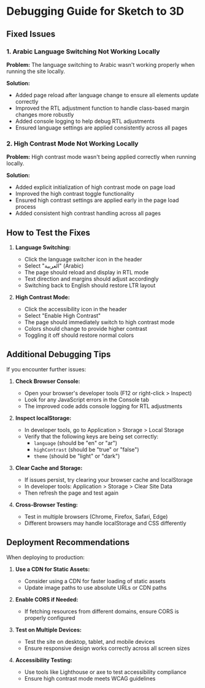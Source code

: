 # Debugging Guide for Sketch to 3D

## Fixed Issues

### 1. Arabic Language Switching Not Working Locally

**Problem:** The language switching to Arabic wasn't working properly when running the site locally.

**Solution:**
- Added page reload after language change to ensure all elements update correctly
- Improved the RTL adjustment function to handle class-based margin changes more robustly
- Added console logging to help debug RTL adjustments
- Ensured language settings are applied consistently across all pages

### 2. High Contrast Mode Not Working Locally

**Problem:** High contrast mode wasn't being applied correctly when running locally.

**Solution:**
- Added explicit initialization of high contrast mode on page load
- Improved the high contrast toggle functionality
- Ensured high contrast settings are applied early in the page load process
- Added consistent high contrast handling across all pages

## How to Test the Fixes

1. **Language Switching:**
   - Click the language switcher icon in the header
   - Select "العربية" (Arabic)
   - The page should reload and display in RTL mode
   - Text direction and margins should adjust accordingly
   - Switching back to English should restore LTR layout

2. **High Contrast Mode:**
   - Click the accessibility icon in the header
   - Select "Enable High Contrast"
   - The page should immediately switch to high contrast mode
   - Colors should change to provide higher contrast
   - Toggling it off should restore normal colors

## Additional Debugging Tips

If you encounter further issues:

1. **Check Browser Console:**
   - Open your browser's developer tools (F12 or right-click > Inspect)
   - Look for any JavaScript errors in the Console tab
   - The improved code adds console logging for RTL adjustments

2. **Inspect localStorage:**
   - In developer tools, go to Application > Storage > Local Storage
   - Verify that the following keys are being set correctly:
     - `language` (should be "en" or "ar")
     - `highContrast` (should be "true" or "false")
     - `theme` (should be "light" or "dark")

3. **Clear Cache and Storage:**
   - If issues persist, try clearing your browser cache and localStorage
   - In developer tools: Application > Storage > Clear Site Data
   - Then refresh the page and test again

4. **Cross-Browser Testing:**
   - Test in multiple browsers (Chrome, Firefox, Safari, Edge)
   - Different browsers may handle localStorage and CSS differently

## Deployment Recommendations

When deploying to production:

1. **Use a CDN for Static Assets:**
   - Consider using a CDN for faster loading of static assets
   - Update image paths to use absolute URLs or CDN paths

2. **Enable CORS if Needed:**
   - If fetching resources from different domains, ensure CORS is properly configured

3. **Test on Multiple Devices:**
   - Test the site on desktop, tablet, and mobile devices
   - Ensure responsive design works correctly across all screen sizes

4. **Accessibility Testing:**
   - Use tools like Lighthouse or axe to test accessibility compliance
   - Ensure high contrast mode meets WCAG guidelines
